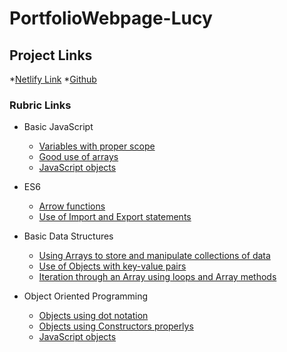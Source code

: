 # PortfolioWebpage-Lucy

## Project Links
*[Netlify Link](https://pensive-yonath-20a854.netlify.com)
*[Github](https://github.com/lucypratt/PortfolioWebpage-Lucy)

### Rubric Links
* Basic JavaScript
    * [Variables with proper scope](https://github.com/lucypratt/PortfolioWebpage-Lucy/blob/master/js/pokemon.js)
    * [Good use of arrays]()
    * [JavaScript objects]()

* ES6
    * [Arrow functions]()
    * [Use of Import and Export statements]()

* Basic Data Structures
    * [Using Arrays to store and manipulate collections of data]()
    * [Use of Objects with key-value pairs]()
    * [Iteration through an Array using loops and Array methods]()

* Object Oriented Programming
    * [Objects using dot notation]()
    * [Objects using Constructors properlys]()
    * [JavaScript objects]()